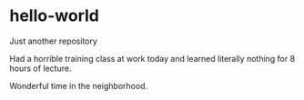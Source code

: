 # hello-world
Just another repository 


Had a horrible training class at work today and learned literally nothing for 8 hours of lecture. 

Wonderful time in the neighborhood. 

